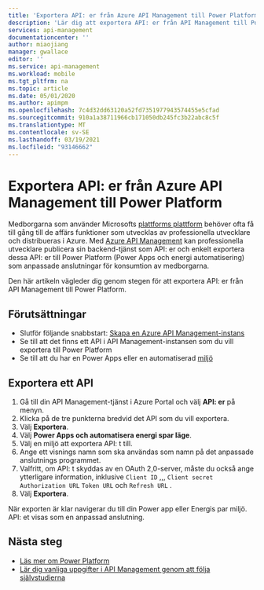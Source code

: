 ```yaml
---
title: 'Exportera API: er från Azure API Management till Power Platform | Microsoft Docs'
description: 'Lär dig att exportera API: er från API Management till Power Platform.'
services: api-management
documentationcenter: ''
author: miaojiang
manager: gwallace
editor: ''
ms.service: api-management
ms.workload: mobile
ms.tgt_pltfrm: na
ms.topic: article
ms.date: 05/01/2020
ms.author: apimpm
ms.openlocfilehash: 7c4d32dd63120a52fd7351977943574455e5cfad
ms.sourcegitcommit: 910a1a38711966cb171050db245fc3b22abc8c5f
ms.translationtype: MT
ms.contentlocale: sv-SE
ms.lasthandoff: 03/19/2021
ms.locfileid: "93146662"
---
```

# <a name="export-apis-from-azure-api-management-to-the-power-platform"></a>Exportera API: er från Azure API Management till Power Platform 

Medborgarna som använder Microsofts [plattforms plattform](https://powerplatform.microsoft.com) behöver ofta få till gång till de affärs funktioner som utvecklas av professionella utvecklare och distribueras i Azure. Med [Azure API Management](https://aka.ms/apimrocks) kan professionella utvecklare publicera sin backend-tjänst som API: er och enkelt exportera dessa API: er till Power Platform (Power Apps och energi automatisering) som anpassade anslutningar för konsumtion av medborgarna. 

Den här artikeln vägleder dig genom stegen för att exportera API: er från API Management till Power Platform. 

## <a name="prerequisites"></a>Förutsättningar

+ Slutför följande snabbstart: [Skapa en Azure API Management-instans](get-started-create-service-instance.md)
+ Se till att det finns ett API i API Management-instansen som du vill exportera till Power Platform
+ Se till att du har en Power Apps eller en automatiserad [miljö](/powerapps/powerapps-overview#power-apps-for-admins) 

## <a name="export-an-api"></a>Exportera ett API

1. Gå till din API Management-tjänst i Azure Portal och välj **API: er** på menyn.
2. Klicka på de tre punkterna bredvid det API som du vill exportera. 
3. Välj **Exportera**.
4. Välj **Power Apps och automatisera energi spar läge**.
5. Välj en miljö att exportera API: t till. 
6. Ange ett visnings namn som ska användas som namn på det anpassade anslutnings programmet.  
7. Valfritt, om API: t skyddas av en OAuth 2,0-server, måste du också ange ytterligare information, inklusive `Client ID` ,,, `Client secret` `Authorization URL` `Token URL` och `Refresh URL` .  
8. Välj **Exportera**. 

När exporten är klar navigerar du till din Power app eller Energis par miljö. API: et visas som en anpassad anslutning.

## <a name="next-steps"></a>Nästa steg

* [Läs mer om Power Platform](https://powerplatform.microsoft.com/)
* [Lär dig vanliga uppgifter i API Management genom att följa självstudierna](./import-and-publish.md)
